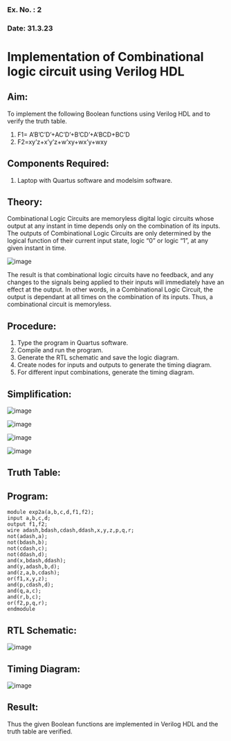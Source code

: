 ### Ex. No. : 2 
### Date: 31.3.23 
# Implementation of Combinational logic circuit using Verilog HDL
## Aim:
To implement the following Boolean functions using Verilog HDL and to verify the truth table.
1. F1= A’B’C’D’+AC’D’+B’CD’+A’BCD+BC’D
2. F2=xy’z+x’y’z+w’xy+wx’y+wxy

## Components Required:
1.	Laptop with Quartus software and modelsim software.

## Theory:
Combinational Logic Circuits are memoryless digital logic circuits whose output at any instant in time depends only on the combination of its inputs.
The outputs of Combinational Logic Circuits are only determined by the logical function of their current input state, logic “0” or logic “1”, at any given instant in time.

![image](https://github.com/rvinifa/ex.2/assets/133735746/949815d3-0912-49c7-81c0-eea1c148d48e)

The result is that combinational logic circuits have no feedback, and any changes to the signals being applied to their inputs will immediately have an effect at the output. In other words, in a Combinational Logic Circuit, the output is dependant at all times on the combination of its inputs. Thus, a combinational circuit is memoryless.

## Procedure:
1.	Type the program in Quartus software.
2.	Compile and run the program.
3.	Generate the RTL schematic and save the logic diagram.
4.	Create nodes for inputs and outputs to generate the timing diagram.
5.	For different input combinations, generate the timing diagram.

## Simplification:
![image](https://github.com/jeyaqbalan7/ex.2/assets/119393851/cd7399cb-940f-4b5f-9013-3e1e78b793f1)

![image](https://github.com/jeyaqbalan7/ex.2/assets/119393851/7e338dac-f2e4-40f0-9b12-b7b2201f23cd)

![image](https://github.com/jeyaqbalan7/ex.2/assets/119393851/b7a082be-b9e3-41d6-93bf-b91ffa3aa96c)

![image](https://github.com/jeyaqbalan7/ex.2/assets/119393851/90f647a9-890b-4def-90b7-8a39b5a31cc6)


## Truth Table:

## Program:
```
module exp2a(a,b,c,d,f1,f2);
input a,b,c,d;
output f1,f2;
wire adash,bdash,cdash,ddash,x,y,z,p,q,r;
not(adash,a);
not(bdash,b);
not(cdash,c);
not(ddash,d);
and(x,bdash,ddash);
and(y,adash,b,d);
and(z,a,b,cdash);
or(f1,x,y,z);
and(p,cdash,d);
and(q,a,c);
and(r,b,c);
or(f2,p,q,r);
endmodule
```

## RTL Schematic:
![image](https://github.com/jeyaqbalan7/ex.2/assets/119393851/105b6ffd-5037-4b2a-b2e6-00c9759fa145)

## Timing Diagram:
![image](https://github.com/jeyaqbalan7/ex.2/assets/119393851/453c1514-1358-4f9e-a7c9-62a95bae4fea)

## Result:

Thus the given Boolean functions are implemented in Verilog HDL and the truth table are verified.




